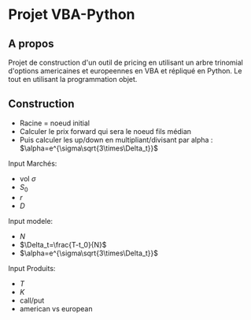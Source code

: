 # Projet VBA-Python
## A propos

Projet de construction d'un outil de pricing en utilisant un arbre trinomial d'options americaines et europeennes en VBA et répliqué en Python. Le tout en utilisant la programmation objet.
## Construction
- Racine = noeud initial
- Calculer le prix forward qui sera le noeud fils médian
- Puis calculer les up/down en multipliant/divisant par alpha : $\alpha=e^{\sigma\sqrt{3\times\Delta_t}}$

Input Marchés:
- vol $\sigma$
- $S_0$
- $r$
- $D$
  
Input modele:
- $N$
- $\Delta_t=\frac{T-t_0}{N}$
- $\alpha=e^{\sigma\sqrt{3\times\Delta_t}}$

Input Produits:
- $T$ 
- $K$
- call/put
- american vs european